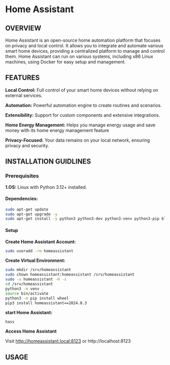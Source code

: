 # Home Assistant

## OVERVIEW

Home Assistant is an open-source home automation platform that focuses on privacy and local control. It allows you to integrate and automate various smart home devices, providing a centralized platform to manage and control them. Home Assistant can run on various systems, including x86 Linux machines, using Docker for easy setup and management.


## FEATURES

**Local Control:** Full control of your smart home devices without relying on external services.

**Automation:** Powerful automation engine to create routines and scenarios.

**Extensibility:** Support for custom components and extensive integrations.

**Home Energy Management:** Helps you manage energy usage and save money with its home energy management feature

**Privacy-Focused:** Your data remains on your local network, ensuring privacy and security.


## INSTALLATION GUIDLINES


### Prerequisites
**1.OS:** Linux with Python 3.12+ installed.

#### Dependencies:

```bash
sudo apt-get update
sudo apt-get upgrade -y
sudo apt-get install -y python3 python3-dev python3-venv python3-pip bluez libffi-dev libssl-dev libjpeg-dev zlib1g-dev autoconf build-essential libopenjp2-7 libtiff6 libturbojpeg0-dev tzdata ffmpeg liblapack3 liblapack-dev libatlas-base-dev
```

#### Setup

**Create Home Assistant Account:**
```bash
sudo useradd -rm homeassistant
```

**Create Virtual Environment:**
```bash
sudo mkdir /srv/homeassistant
sudo chown homeassistant:homeassistant /srv/homeassistant
sudo -u homeassistant -H -s
cd /srv/homeassistant
python3 -m venv .
source bin/activate
python3 -m pip install wheel
pip3 install homeassistant==2024.8.3
```

**start Home Assistant:**
```
hass
```

**Access Home Assistant**

Visit http://homeassistant.local:8123 or http://localhost:8123


## USAGE


